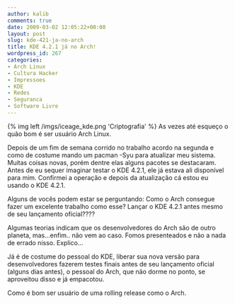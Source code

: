 ```yaml
---
author: kalib
comments: true
date: 2009-03-02 12:05:22+00:00
layout: post
slug: kde-421-ja-no-arch
title: KDE 4.2.1 já no Arch!
wordpress_id: 267
categories:
- Arch Linux
- Cultura Hacker
- Impressoes
- KDE
- Redes
- Seguranca
- Software Livre
---
```

{% img left /imgs/iceage_kde.png 'Criptografia' %}
As vezes até esqueço o quão bom é ser usuário Arch Linux.




Depois de um fim de semana corrido no trabalho acordo na segunda e como de costume mando um pacman -Syu para atualizar meu sistema. Muitas coisas novas, porém dentre elas alguns pacotes se destacaram. Antes de eu sequer imaginar testar o KDE 4.2.1, ele já estava ali disponível para mim. Confirmei a operação e depois da atualização cá estou eu usando o KDE 4.2.1.  

  

Alguns de vocês podem estar se perguntando: Como o Arch consegue fazer um excelente trabalho como esse? Lançar o KDE 4.2.1 antes mesmo de seu lançamento oficial????




Algumas teorias indicam que os desenvolvedores do Arch são de outro planeta, mas...enfim.. não vem ao caso. Fomos presenteados e não a nada de errado nisso. Explico...




Já é de costume do pessoal do KDE, liberar sua nova versão para desenvolvedores fazerem testes finais antes de seu lançamento oficial (alguns dias antes), o pessoal do Arch, que não dorme no ponto, se aproveitou disso e já empacotou.




Como é bom ser usuário de uma rolling release como o Arch.
